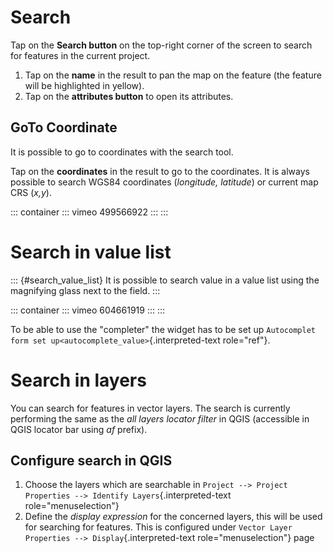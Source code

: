 # Search

Tap on the **Search button** on the top-right corner of the screen to
search for features in the current project.

1.  Tap on the **name** in the result to pan the map on the feature (the
    feature will be highlighted in yellow).
2.  Tap on the **attributes button** to open its attributes.

## GoTo Coordinate

It is possible to go to coordinates with the search tool.

Tap on the **coordinates** in the result to go to the coordinates. It is
always possible to search WGS84 coordinates (*longitude, latitude*) or
current map CRS (*x,y*).

::: container
::: vimeo
499566922
:::
:::

# Search in value list

::: {#search_value_list}
It is possible to search value in a value list using the magnifying
glass next to the field.
:::

::: container
::: vimeo
604661919
:::
:::

To be able to use the \"completer\" the widget has to be set up
`Autocomplet form set up<autocomplete_value>`{.interpreted-text
role="ref"}.

# Search in layers

You can search for features in vector layers. The search is currently
performing the same as the *all layers locator filter* in QGIS
(accessible in QGIS locator bar using *af* prefix).

## Configure search in QGIS

1.  Choose the layers which are searchable in
    `Project --> Project Properties --> Identify Layers`{.interpreted-text
    role="menuselection"}
2.  Define the *display expression* for the concerned layers, this will
    be used for searching for features. This is configured under
    `Vector Layer Properties --> Display`{.interpreted-text
    role="menuselection"} page
